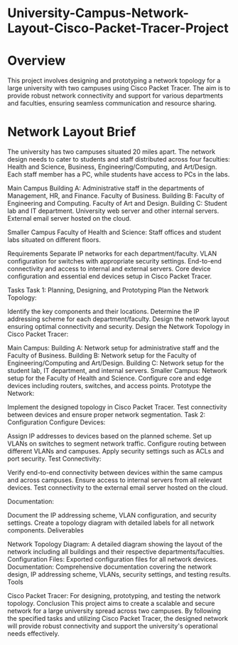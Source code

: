 # University-Campus-Network-Layout-Cisco-Packet-Tracer-Project
# Overview
This project involves designing and prototyping a network topology for a large university with two campuses using Cisco Packet Tracer. The aim is to provide robust network connectivity and support for various departments and faculties, ensuring seamless communication and resource sharing.

# Network Layout Brief
The university has two campuses situated 20 miles apart. The network design needs to cater to students and staff distributed across four faculties: Health and Science, Business, Engineering/Computing, and Art/Design. Each staff member has a PC, while students have access to PCs in the labs.

Main Campus
Building A:
Administrative staff in the departments of Management, HR, and Finance.
Faculty of Business.
Building B:
Faculty of Engineering and Computing.
Faculty of Art and Design.
Building C:
Student lab and IT department.
University web server and other internal servers.
External email server hosted on the cloud.

Smaller Campus
Faculty of Health and Science:
Staff offices and student labs situated on different floors.

Requirements
Separate IP networks for each department/faculty.
VLAN configuration for switches with appropriate security settings.
End-to-end connectivity and access to internal and external servers.
Core device configuration and essential end devices setup in Cisco Packet Tracer.

Tasks
Task 1: Planning, Designing, and Prototyping
Plan the Network Topology:

Identify the key components and their locations.
Determine the IP addressing scheme for each department/faculty.
Design the network layout ensuring optimal connectivity and security.
Design the Network Topology in Cisco Packet Tracer:

Main Campus:
Building A: Network setup for administrative staff and the Faculty of Business.
Building B: Network setup for the Faculty of Engineering/Computing and Art/Design.
Building C: Network setup for the student lab, IT department, and internal servers.
Smaller Campus:
Network setup for the Faculty of Health and Science.
Configure core and edge devices including routers, switches, and access points.
Prototype the Network:

Implement the designed topology in Cisco Packet Tracer.
Test connectivity between devices and ensure proper network segmentation.
Task 2: Configuration
Configure Devices:

Assign IP addresses to devices based on the planned scheme.
Set up VLANs on switches to segment network traffic.
Configure routing between different VLANs and campuses.
Apply security settings such as ACLs and port security.
Test Connectivity:

Verify end-to-end connectivity between devices within the same campus and across campuses.
Ensure access to internal servers from all relevant devices.
Test connectivity to the external email server hosted on the cloud.

Documentation:

Document the IP addressing scheme, VLAN configuration, and security settings.
Create a topology diagram with detailed labels for all network components.
Deliverables

Network Topology Diagram: A detailed diagram showing the layout of the network including all buildings and their respective departments/faculties.
Configuration Files: Exported configuration files for all network devices.
Documentation: Comprehensive documentation covering the network design, IP addressing scheme, VLANs, security settings, and testing results.
Tools

Cisco Packet Tracer: For designing, prototyping, and testing the network topology.
Conclusion
This project aims to create a scalable and secure network for a large university spread across two campuses. By following the specified tasks and utilizing Cisco Packet Tracer, the designed network will provide robust connectivity and support the university's operational needs effectively.
